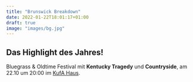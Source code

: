 ```yaml
---
title: "Brunswick Breakdown"
date: 2022-01-22T18:01:17+01:00
draft: true
image: "images/bg.jpg"
---
```


## Das Highlight des Jahres!

Bluegrass & Oldtime Festival mit **Kentucky Tragedy** und **Countryside**, am 22.10 um 20:00 im [KufA Haus](https://kufa.haus/).
